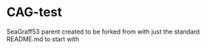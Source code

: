 # CAG-test
SeaGraff53 parent created to be forked from with just the standard README.md to start with
